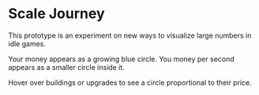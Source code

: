 Scale Journey
===============

This prototype is an experiment on new ways to visualize large numbers in idle games. 

Your money appears as a growing blue circle. You money per second appears as a smaller circle inside it.

Hover over buildings or upgrades to see a circle proportional to their price.